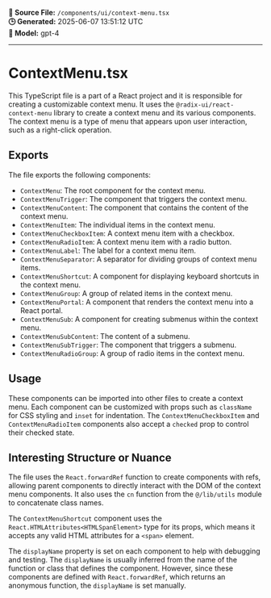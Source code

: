 **📄 Source File:** `/components/ui/context-menu.tsx`  
**🕒 Generated:** 2025-06-07 13:51:12 UTC  
**🤖 Model:** gpt-4

---

# ContextMenu.tsx

This TypeScript file is a part of a React project and it is responsible for creating a customizable context menu. It uses the `@radix-ui/react-context-menu` library to create a context menu and its various components. The context menu is a type of menu that appears upon user interaction, such as a right-click operation.

## Exports

The file exports the following components:

- `ContextMenu`: The root component for the context menu.
- `ContextMenuTrigger`: The component that triggers the context menu.
- `ContextMenuContent`: The component that contains the content of the context menu.
- `ContextMenuItem`: The individual items in the context menu.
- `ContextMenuCheckboxItem`: A context menu item with a checkbox.
- `ContextMenuRadioItem`: A context menu item with a radio button.
- `ContextMenuLabel`: The label for a context menu item.
- `ContextMenuSeparator`: A separator for dividing groups of context menu items.
- `ContextMenuShortcut`: A component for displaying keyboard shortcuts in the context menu.
- `ContextMenuGroup`: A group of related items in the context menu.
- `ContextMenuPortal`: A component that renders the context menu into a React portal.
- `ContextMenuSub`: A component for creating submenus within the context menu.
- `ContextMenuSubContent`: The content of a submenu.
- `ContextMenuSubTrigger`: The component that triggers a submenu.
- `ContextMenuRadioGroup`: A group of radio items in the context menu.

## Usage

These components can be imported into other files to create a context menu. Each component can be customized with props such as `className` for CSS styling and `inset` for indentation. The `ContextMenuCheckboxItem` and `ContextMenuRadioItem` components also accept a `checked` prop to control their checked state.

## Interesting Structure or Nuance

The file uses the `React.forwardRef` function to create components with refs, allowing parent components to directly interact with the DOM of the context menu components. It also uses the `cn` function from the `@/lib/utils` module to concatenate class names.

The `ContextMenuShortcut` component uses the `React.HTMLAttributes<HTMLSpanElement>` type for its props, which means it accepts any valid HTML attributes for a `<span>` element.

The `displayName` property is set on each component to help with debugging and testing. The `displayName` is usually inferred from the name of the function or class that defines the component. However, since these components are defined with `React.forwardRef`, which returns an anonymous function, the `displayName` is set manually.